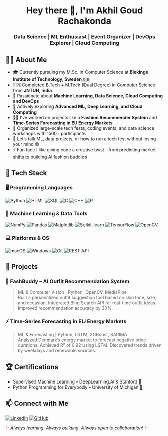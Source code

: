 <h1 align="center">Hey there 👋, I'm Akhil Goud Rachakonda</h1>
<h3 align="center">Data Science | ML Enthusiast | Event Organizer | DevOps Explorer | Cloud Computing</h3>


## 🙋‍♂️ About Me

- 🎓 Currently pursuing my M.Sc. in Computer Science at **Blekinge Institute of Technology, Sweden**🇸🇪
- 🇮🇳 Completed B.Tech + M.Tech (Dual Degree) in Computer Science from **JNTUH, India**
- 🤖 Passionate about **Machine Learning, Data Science, Cloud Computing and DevOps**
- 🧠 Actively exploring **Advanced ML, Deep Learning, and Cloud Computing**
- 🧑‍💻 I’ve worked on projects like a **Fashion Recommender System** and **Time-Series Forecasting in EU Energy Markets**
- 🎯 Organized large-scale tech fests, coding events, and data science workshops with 1500+ participants
- 💬 Let’s talk ML, data projects, or how to run a tech fest without losing your mind 😄
- ⚡ Fun fact: I like giving code a creative twist—from predicting market shifts to building AI fashion buddies


## 🔧 Tech Stack

### 🖥️ Programming Languages
![Python](https://img.shields.io/badge/Python-3670A0?style=for-the-badge&logo=python&logoColor=ffdd54)
![HTML](https://img.shields.io/badge/HTML5-E34F26?style=for-the-badge&logo=html5&logoColor=white)
![SQL](https://img.shields.io/badge/SQL-4479A1?style=for-the-badge&logo=postgresql&logoColor=white)
![C](https://img.shields.io/badge/C-00599C?style=for-the-badge&logo=c&logoColor=white)
![C++](https://img.shields.io/badge/C++-00599C?style=for-the-badge&logo=c%2B%2B&logoColor=white)
![R](https://img.shields.io/badge/R-276DC3?style=for-the-badge&logo=r&logoColor=white)

### 🧠 Machine Learning & Data Tools
![NumPy](https://img.shields.io/badge/NumPy-013243?style=for-the-badge&logo=numpy&logoColor=white)
![Pandas](https://img.shields.io/badge/Pandas-150458?style=for-the-badge&logo=pandas&logoColor=white)
![Matplotlib](https://img.shields.io/badge/Matplotlib-11557C?style=for-the-badge&logo=matplotlib&logoColor=white)
![Scikit-learn](https://img.shields.io/badge/Scikit--Learn-F7931E?style=for-the-badge&logo=scikit-learn&logoColor=white)
![TensorFlow](https://img.shields.io/badge/TensorFlow-FF6F00?style=for-the-badge&logo=tensorflow&logoColor=white)
![OpenCV](https://img.shields.io/badge/OpenCV-27338e?style=for-the-badge&logo=opencv&logoColor=white)

### 💻 Platforms & OS
![macOS](https://img.shields.io/badge/mac%20os-000000?style=for-the-badge&logo=macos&logoColor=white)
![Windows](https://img.shields.io/badge/Windows-0078D6?style=for-the-badge&logo=windows&logoColor=white)
![Git](https://img.shields.io/badge/Git-F05032?style=for-the-badge&logo=git&logoColor=white)
![REST API](https://img.shields.io/badge/REST-API-blue?style=for-the-badge)


## 📌 Projects

### 🧥 FashBuddy – AI Outfit Recommendation System
> ML & Computer Vision | Python, OpenCV, MediaPipe  
Built a personalized outfit suggestion tool based on skin tone, size, and occasion. Integrated Bing Search API for real-time outfit ideas. Improved recommendation accuracy by 30%.

### ⚡ Time-Series Forecasting in EU Energy Markets
> ML & Forecasting | Python, LSTM, XGBoost, SARIMA  
Analyzed Denmark’s energy market to forecast negative price durations. Achieved R² of 0.92 using LSTM. Discovered trends driven by weekdays and renewable sources.

## 🏆 Certifications

- Supervised Machine Learning – DeepLearning.AI & Stanford [🔗](https://coursera.org/share/d072c72483eb17e687e61aa62fc8ff0c)
- Python Programming for Everybody – University of Michigan [🔗](https://coursera.org/share/b9d2d04531426193c2b71774c388416c)


## 📫 Connect with Me

[![LinkedIn](https://img.shields.io/badge/LinkedIn-blue?style=for-the-badge&logo=linkedin&logoColor=white)](https://www.linkedin.com/in/akhil-rachakonda-a968a2214/)
[![GitHub](https://img.shields.io/badge/GitHub-000?style=for-the-badge&logo=github&logoColor=white)](https://github.com/akhilrachakonda)


✨ _Always learning. Always building. Always open to collaboration!_ ✨

